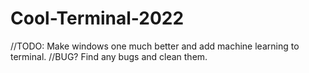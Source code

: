 # Cool-Terminal-2022
//TODO: Make windows one much better and add machine learning to terminal.
//BUG? Find any bugs and clean them.